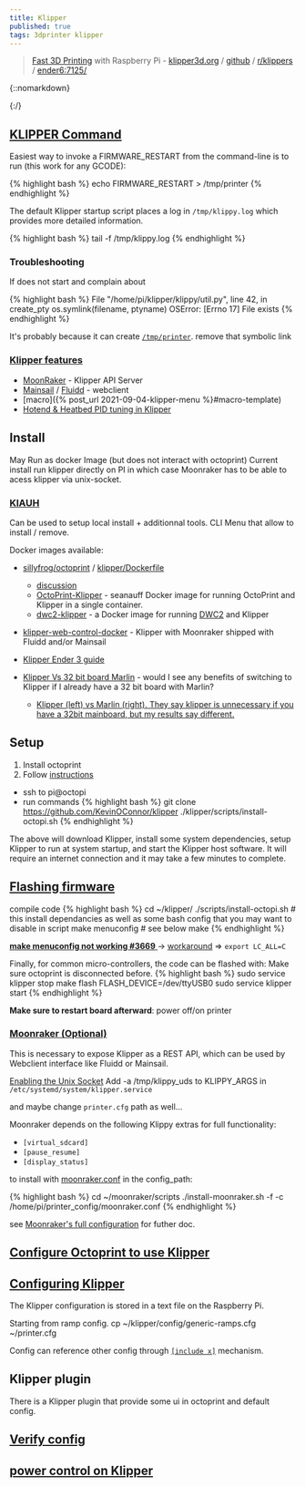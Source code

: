 ```yaml
---
title: Klipper
published: true
tags: 3dprinter klipper
---
```

> [Fast 3D Printing](https://hackaday.com/2017/12/26/fast-3d-printing-with-raspberry-pi-but-not-how-you-think/#more-285911)  with Raspberry Pi - [klipper3d.org](https://www.klipper3d.org/) / [github](https://github.com/KevinOConnor/klipper) / [r/klippers](https://www.reddit.com/r/klippers/) / [ender6:7125/](http://ender6:7125/)

{::nomarkdown}
<link rel="shortcut icon" href="https://www.klipper3d.org/img/klipper.svg" type="image/x-icon" />
{:/}


## [KLIPPER Command](https://github.com/KevinOConnor/klipper/issues/546#issuecomment-414074336)
Easiest way to invoke a FIRMWARE_RESTART from the command-line is to run (this work for any GCODE): 

{% highlight bash %}
echo FIRMWARE_RESTART > /tmp/printer
{% endhighlight %}

The default Klipper startup script places a log in `/tmp/klippy.log` which provides more detailed information.

{% highlight bash %}
tail -f /tmp/klippy.log
{% endhighlight %}

### Troubleshooting
If does not start and complain about 

{% highlight bash %}
  File "/home/pi/klipper/klippy/util.py", line 42, in create_pty
    os.symlink(filename, ptyname)
OSError: [Errno 17] File exists
{% endhighlight %}

It's probably because it can create [`/tmp/printer`](https://github.com/Klipper3d/klipper/issues/1902). remove that symbolic link


### [Klipper features](https://github.com/KevinOConnor/klipper/blob/master/docs/Features.md)
- [MoonRaker](https://github.com/arksine/moonraker) - Klipper API Server
- [Mainsail](https://github.com/meteyou/mainsail) / [Fluidd](https://github.com/cadriel/fluidd) - webclient
- [macro]({% post_url 2021-09-04-klipper-menu %}#macro-template)
- [Hotend & Heatbed PID tuning in Klipper](https://3dprintbeginner.com/hotend-and-heatbed-pid-tuning-in-klipper/)

## Install

May Run as docker Image (but does not interact with octoprint)
Current install run klipper directly on PI in which case Moonraker has to be able
to acess klipper via unix-socket.

### [KIAUH](https://github.com/th33xitus/KIAUH)

Can be used to setup local install + additionnal tools.
CLI Menu that allow to install / remove.


Docker images available:
- [sillyfrog/octoprint](https://github.com/sillyfrog/OctoPrint-Klipper-mjpg-Dockerfile) / [klipper/Dockerfile ](https://github.com/KevinOConnor/klipper/blob/master/scripts/Dockerfile)
	- [discussion](https://github.com/KevinOConnor/klipper/issues/358)
    - [OctoPrint-Klipper](https://github.com/seanauff/OctoPrint-Klipper) -  seanauff Docker image for running OctoPrint and Klipper in a single container. 
    - [dwc2-klipper](https://github.com/seanauff/dwc2-klipper) -  a Docker image for running [DWC2](https://github.com/Duet3D/DuetWebControl) and Klipper
- [klipper-web-control-docker](https://github.com/dimalo/klipper-web-control-docker) - Klipper with Moonraker shipped with Fluidd and/or Mainsail

- [Klipper Ender 3 guide](https://www.youtube.com/watch?v=yAfalR7-Tvw)
- [Klipper Vs 32 bit board Marlin](https://www.reddit.com/r/ender3/comments/i63ub6/klipper_vs_32_bit_board_marlin/) - would I see any benefits of switching to Klipper if I already have a 32 bit board with Marlin?
	- [Klipper (left) vs Marlin (right). They say klipper is unnecessary if you have a 32bit mainboard, but my results say different.](https://www.reddit.com/r/ender3/comments/m5jthr/klipper_left_vs_marlin_right_they_say_klipper_is/)


## Setup

1. Install octoprint
2. Follow [instructions](https://github.com/KevinOConnor/klipper/blob/master/docs/Installation.md) 

- ssh to pi@octopi
- run commands
{% highlight bash %}
git clone https://github.com/KevinOConnor/klipper
./klipper/scripts/install-octopi.sh
{% endhighlight %}

The above will download Klipper, install some system dependencies, setup Klipper to run at system startup, and start the Klipper host software. It will require an internet connection and it may take a few minutes to complete.

## [Flashing firmware](https://github.com/KevinOConnor/klipper/blob/master/docs/Installation.md#building-and-flashing-the-micro-controller)
compile code 
{% highlight bash %}
cd ~/klipper/
./scripts/install-octopi.sh     # this install dependancies as well as some bash config that you may want to disable in script 
make menuconfig                 # see below
make
{% endhighlight %}

[**make menuconfig not working #3669** ](https://github.com/KevinOConnor/klipper/issues/3669) -> [workaround](https://stackoverflow.com/a/36394262/51386) => `export LC_ALL=C`

Finally, for common micro-controllers, the code can be flashed with:
Make sure octoprint is disconnected before.
{% highlight bash %}
sudo service klipper stop
make flash FLASH_DEVICE=/dev/ttyUSB0
sudo service klipper start
{% endhighlight %}

**Make sure to restart board afterward**: power off/on printer

### [Moonraker (Optional)](https://moonraker.readthedocs.io/en/latest/installation/#klipper-configuration-requirements)

This is necessary to expose Klipper as a REST API, which can be used by Webclient interface like Fluidd or  Mainsail.

[Enabling the Unix Socket](https://moonraker.readthedocs.io/en/latest/installation/#enabling-the-unix-socket)
Add -a /tmp/klippy_uds to KLIPPY_ARGS in `/etc/systemd/system/klipper.service`

and maybe change `printer.cfg` path as well...


Moonraker depends on the following Klippy extras for full functionality:
- `[virtual_sdcard]`
- `[pause_resume]`
- `[display_status]`

to install with [moonraker.conf](https://github.com/Arksine/moonraker/blob/master/docs/moonraker.conf) in the config_path: 

{% highlight bash %}
cd ~/moonraker/scripts
./install-moonraker.sh -f -c /home/pi/printer_config/moonraker.conf
{% endhighlight %}

see [Moonraker's full configuration](https://moonraker.readthedocs.io/en/stable/configuration/) for futher doc.

## [Configure Octoprint to use Klipper](https://github.com/KevinOConnor/klipper/blob/master/docs/Installation.md#configuring-octoprint-to-use-klipper)

## [Configuring Klipper](https://github.com/KevinOConnor/klipper/blob/master/docs/Installation.md#configuring-klipper)

The Klipper configuration is stored in a text file on the Raspberry Pi.

Starting from ramp config.
cp ~/klipper/config/generic-ramps.cfg ~/printer.cfg

Config can reference other config through [`[include x]`](https://github.com/KevinOConnor/klipper/blob/master/docs/Config_Reference.md#include) mechanism.


## Klipper plugin
There is a Klipper plugin that provide some ui in octoprint
and default config.

## [**Verify** config](https://github.com/KevinOConnor/klipper/blob/master/docs/Config_checks.md)

## [power control on Klipper](https://www.youtube.com/watch?v=ZBG4r8I8lEA)
